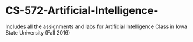 # CS-572-Artificial-Intelligence-
Includes all the assignments and labs for Artificial Intelligence Class in Iowa State University (Fall 2016)
